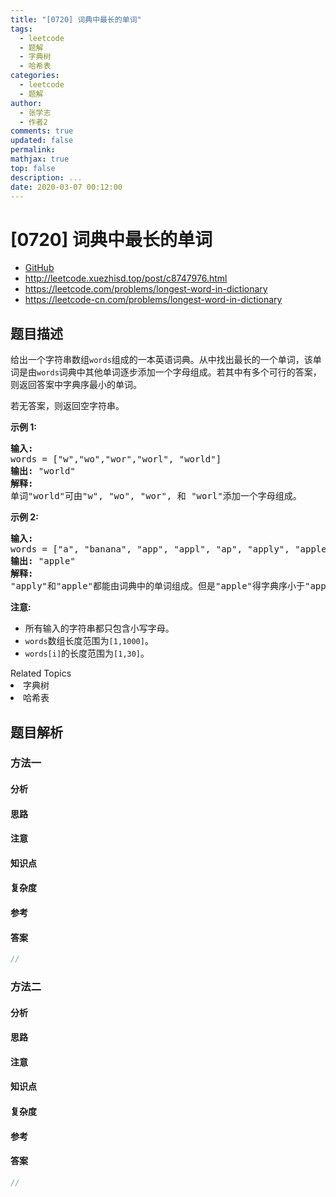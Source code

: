 ```yaml
---
title: "[0720] 词典中最长的单词"
tags:
  - leetcode
  - 题解
  - 字典树
  - 哈希表
categories:
  - leetcode
  - 题解
author:
  - 张学志
  - 作者2
comments: true
updated: false
permalink:
mathjax: true
top: false
description: ...
date: 2020-03-07 00:12:00
---
```



# [0720] 词典中最长的单词
* [GitHub](https://github.com/algoboy101/LeetCodeCrowdsource/tree/master/_posts/QA/%5B0720%5D%20%E8%AF%8D%E5%85%B8%E4%B8%AD%E6%9C%80%E9%95%BF%E7%9A%84%E5%8D%95%E8%AF%8D.md)
* http://leetcode.xuezhisd.top/post/c8747976.html
* https://leetcode.com/problems/longest-word-in-dictionary
* https://leetcode-cn.com/problems/longest-word-in-dictionary


## 题目描述

<p>给出一个字符串数组<code>words</code>组成的一本英语词典。从中找出最长的一个单词，该单词是由<code>words</code>词典中其他单词逐步添加一个字母组成。若其中有多个可行的答案，则返回答案中字典序最小的单词。</p>

<p>若无答案，则返回空字符串。</p>

<p><strong>示例 1:</strong></p>

<pre>
<strong>输入:</strong> 
words = [&quot;w&quot;,&quot;wo&quot;,&quot;wor&quot;,&quot;worl&quot;, &quot;world&quot;]
<strong>输出:</strong> &quot;world&quot;
<strong>解释:</strong> 
单词&quot;world&quot;可由&quot;w&quot;, &quot;wo&quot;, &quot;wor&quot;, 和 &quot;worl&quot;添加一个字母组成。
</pre>

<p><strong>示例 2:</strong></p>

<pre>
<strong>输入:</strong> 
words = [&quot;a&quot;, &quot;banana&quot;, &quot;app&quot;, &quot;appl&quot;, &quot;ap&quot;, &quot;apply&quot;, &quot;apple&quot;]
<strong>输出:</strong> &quot;apple&quot;
<strong>解释:</strong> 
&quot;apply&quot;和&quot;apple&quot;都能由词典中的单词组成。但是&quot;apple&quot;得字典序小于&quot;apply&quot;。
</pre>

<p><strong>注意:</strong></p>

<ul>
	<li>所有输入的字符串都只包含小写字母。</li>
	<li><code>words</code>数组长度范围为<code>[1,1000]</code>。</li>
	<li><code>words[i]</code>的长度范围为<code>[1,30]</code>。</li>
</ul>
<div><div>Related Topics</div><div><li>字典树</li><li>哈希表</li></div></div>


## 题目解析


### 方法一

#### 分析

#### 思路

#### 注意

#### 知识点

#### 复杂度

#### 参考

#### 答案

```cpp
//
```


### 方法二

#### 分析

#### 思路

#### 注意

#### 知识点

#### 复杂度

#### 参考

#### 答案

```cpp
//
```



